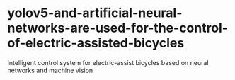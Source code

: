 # yolov5-and-artificial-neural-networks-are-used-for-the-control-of-electric-assisted-bicycles
Intelligent control system for electric-assist bicycles based on neural networks and machine vision
